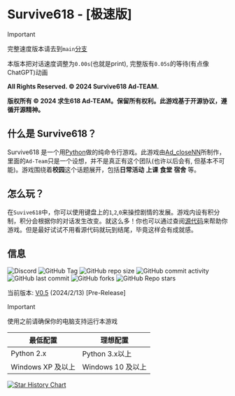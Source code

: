 # Survive618 - **[极速版]**
> [!IMPORTANT]
> 完整速度版本请去到`main`[分支](https://github.com/Ad-closeNN/Survive618/tree/main)
>
> 本版本把对话速度调整为`0.00s`(也就是print), 完整版有`0.05s`的等待(有点像ChatGPT)动画

**All Rights Reserved. © 2024 Survive618 Ad-TEAM.**

**版权所有 © 2024 求生618 Ad-TEAM。保留所有权利。此游戏基于开源协议，遵循开源精神。**
## 什么是 Survive618？
Survive618 是一个用[Python](https://python.org)做的纯命令行游戏。此游戏由[Ad_closeNN](https://github.com/Ad-closeNN)所制作，里面的`Ad-Team`只是一个设想，并不是真正有这个团队(也许以后会有, 但基本不可能)。游戏围绕着**校园**这个话题展开，包括**日常活动** **上课** **食堂** **宿舍** 等。
## 怎么玩？
在`Suvive618`中，你可以使用键盘上的`1`,`2`,`0`来操控剧情的发展。游戏内设有积分制，积分会根据你的对话发生改变。就这么多！你也可以通过查阅[源代码](https://github.com/Ad-closeNN/Survive618)来帮助你游戏。但是最好试试不用看源代码就玩到结尾，毕竟这样会有成就感。
## 信息
![Discord](https://img.shields.io/discord/1202878029735526420?logo=discord&label=discord)
![GitHub Tag](https://img.shields.io/github/v/tag/Ad-closeNN/Survive618)
![GitHub repo size](https://img.shields.io/github/repo-size/Ad-closeNN/Survive618)
![GitHub commit activity](https://img.shields.io/github/commit-activity/t/Ad-closeNN/Survive618)
![GitHub last commit](https://img.shields.io/github/last-commit/Ad-closeNN/Survive618)
![GitHub forks](https://img.shields.io/github/forks/Ad-closeNN/Survive618?style=flat)
![GitHub Repo stars](https://img.shields.io/github/stars/Ad-closeNN/Survive618?style=flat)


当前版本: [V0.5](https://github.com/Ad-closeNN/Survive618/releases/latest) (2024/2/13) [Pre-Release]
> [!IMPORTANT]
> 使用之前请确保你的电脑支持运行本游戏

| 最低配置  | 理想配置  |
| ------------ | ------------ |
| Python 2.x  | Python 3.x以上  |
| Windows XP 及以上  | Windows 10 及以上  |

[![Star History Chart](https://api.star-history.com/svg?repos=Ad-closeNN/Survive618&type=Date)](https://star-history.com/#Ad-closeNN/Survive618&Date)
